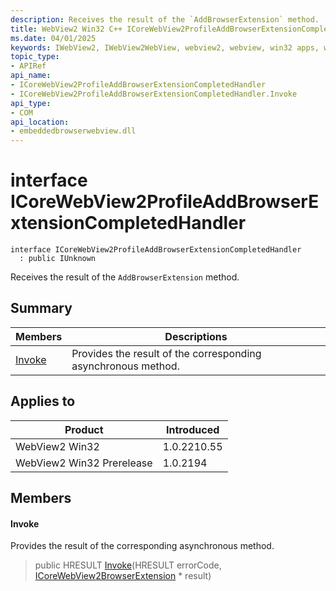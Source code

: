 ```yaml
---
description: Receives the result of the `AddBrowserExtension` method.
title: WebView2 Win32 C++ ICoreWebView2ProfileAddBrowserExtensionCompletedHandler
ms.date: 04/01/2025
keywords: IWebView2, IWebView2WebView, webview2, webview, win32 apps, win32, edge, ICoreWebView2, ICoreWebView2Controller, browser control, edge html, ICoreWebView2ProfileAddBrowserExtensionCompletedHandler
topic_type: 
- APIRef
api_name:
- ICoreWebView2ProfileAddBrowserExtensionCompletedHandler
- ICoreWebView2ProfileAddBrowserExtensionCompletedHandler.Invoke
api_type:
- COM
api_location:
- embeddedbrowserwebview.dll
---
```


# interface ICoreWebView2ProfileAddBrowserExtensionCompletedHandler

```
interface ICoreWebView2ProfileAddBrowserExtensionCompletedHandler
  : public IUnknown
```

Receives the result of the `AddBrowserExtension` method.

## Summary

 Members                        | Descriptions
--------------------------------|---------------------------------------------
[Invoke](#invoke) | Provides the result of the corresponding asynchronous method.

## Applies to

Product                         | Introduced
--------------------------------|---------------------------------------------
WebView2 Win32            |    1.0.2210.55
WebView2 Win32 Prerelease |    1.0.2194

## Members

#### Invoke

Provides the result of the corresponding asynchronous method.

> public HRESULT [Invoke](#invoke)(HRESULT errorCode, [ICoreWebView2BrowserExtension](icorewebview2browserextension.md#icorewebview2browserextension) * result)

